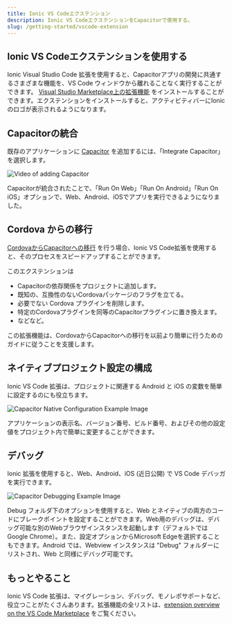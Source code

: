```yaml
---
title: Ionic VS Codeエクステンション
description: Ionic VS CodeエクステンションをCapacitorで使用する。
slug: /getting-started/vscode-extension
---
```


## Ionic VS Codeエクステンションを使用する

Ionic Visual Studio Code 拡張を使用すると、Capacitorアプリの開発に共通するさまざまな機能を、VS Code ウィンドウから離れることなく実行することができます。 [Visual Studio Marketplace上の拡張機能](https://marketplace.visualstudio.com/items?itemName=ionic.ionic) をインストールすることができます。エクステンションをインストールすると、アクティビティバーにIonicのロゴが表示されるようになります。

## Capacitorの統合

既存のアプリケーションに [Capacitor](https://capacitorjs.com/) を追加するには、「Integrate Capacitor」を選択します。

![Video of adding Capacitor](../../../static/img/v4/docs/getting-started/integrate-capacitor.gif)

Capacitorが統合されたことで、「Run On Web」「Run On Android」「Run On iOS」オプションで、Web、Android、iOSでアプリを実行できるようになりました。

## Cordova からの移行

[CordovaからCapacitorへの移行](https://capacitorjs.com/docs/cordova/migrating-from-cordova-to-capacitor) を行う場合、Ionic VS Code拡張を使用すると、そのプロセスをスピードアップすることができます。

このエクステンションは

- Capacitorの依存関係をプロジェクトに追加します。
- 既知の、互換性のないCordovaパッケージのフラグを立てる。
- 必要でない Cordova プラグインを削除します。
- 特定のCordovaプラグインを同等のCapacitorプラグインに置き換えます。
- などなど。

この拡張機能は、CordovaからCapacitorへの移行を以前より簡単に行うためのガイドに従うことを支援します。

## ネイティブプロジェクト設定の構成

Ionic VS Code 拡張は、プロジェクトに関連する Android と iOS の変数を簡単に設定するのにも役立ちます。

![Capacitor Native Configuration Example Image](../../../static/img/v4/docs/getting-started/capacitor-vscode-config.gif)

アプリケーションの表示名、バージョン番号、ビルド番号、およびその他の設定値をプロジェクト内で簡単に変更することができます。

## デバッグ

Ionic 拡張を使用すると、Web、Android、iOS (近日公開) で VS Code デバッガを実行できます。

![Capacitor Debugging Example Image](../../../static/img/v4/docs/getting-started/ionic-vs-code-debugging.jpg)

Debug フォルダ下のオプションを使用すると、Web とネイティブの両方のコードにブレークポイントを設定することができます。Web用のデバッグは、デバッグ可能な別のWebブラウザインスタンスを起動します（デフォルトではGoogle Chrome）。また、設定オプションからMicrosoft Edgeを選択することもできます。Android では、Webview インスタンスは "Debug" フォルダーにリストされ、Web と同様にデバッグ可能です。

## もっとやること

Ionic VS Code 拡張は、マイグレーション、デバッグ、モノレポサポートなど、役立つことがたくさんあります。拡張機能の全リストは、[extension overview on the VS Code Marketplace](https://marketplace.visualstudio.com/items?itemName=ionic.ionic) をご覧ください。
